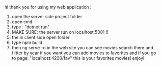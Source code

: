 hi thank you for using my web application :
1. open the server side project folder
2. open cmd
3. type : "dotnet run"
4. MAKE SURE: the server run on localhost:5001 !!
5. the in client side open folder
6. type npm build
7. then ng serve -o
   in the web site you can see movies search there and filtter by year
   if you want you can add movies to favorites and if you go to page: "localhost:4200/fav" this is your favorites movies!
   enjoy!

